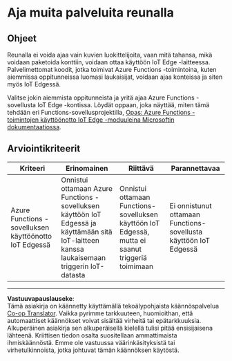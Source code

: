 <!--
CO_OP_TRANSLATOR_METADATA:
{
  "original_hash": "cc7ad255517f5f618f9c8899e6ff6783",
  "translation_date": "2025-08-27T20:50:43+00:00",
  "source_file": "4-manufacturing/lessons/3-run-fruit-detector-edge/assignment.md",
  "language_code": "fi"
}
-->
# Aja muita palveluita reunalla

## Ohjeet

Reunalla ei voida ajaa vain kuvien luokittelijoita, vaan mitä tahansa, mikä voidaan paketoida konttiin, voidaan ottaa käyttöön IoT Edge -laitteessa. Palvelimettomat koodit, jotka toimivat Azure Functions -toimintoina, kuten aiemmissa oppitunneissa luomasi laukaisijat, voidaan ajaa konteissa ja siten myös IoT Edgessä.

Valitse jokin aiemmista oppitunneista ja yritä ajaa Azure Functions -sovellusta IoT Edge -kontissa. Löydät oppaan, joka näyttää, miten tämä tehdään eri Functions-sovellusprojektilla, [Opas: Azure Functions -toimintojen käyttöönotto IoT Edge -moduuleina Microsoftin dokumentaatiossa](https://docs.microsoft.com/azure/iot-edge/tutorial-deploy-function?WT.mc_id=academic-17441-jabenn&view=iotedge-2020-11).

## Arviointikriteerit

| Kriteeri | Erinomainen | Riittävä | Parannettavaa |
| -------- | ----------- | -------- | ------------- |
| Azure Functions -sovelluksen käyttöönotto IoT Edgessä | Onnistui ottamaan Azure Functions -sovelluksen käyttöön IoT Edgessä ja käyttämään sitä IoT-laitteen kanssa laukaisemaan triggerin IoT-datasta | Onnistui ottamaan Functions-sovelluksen käyttöön IoT Edgessä, mutta ei saanut triggeriä toimimaan | Ei onnistunut ottamaan Functions-sovellusta käyttöön IoT Edgessä |

---

**Vastuuvapauslauseke**:  
Tämä asiakirja on käännetty käyttämällä tekoälypohjaista käännöspalvelua [Co-op Translator](https://github.com/Azure/co-op-translator). Vaikka pyrimme tarkkuuteen, huomioithan, että automaattiset käännökset voivat sisältää virheitä tai epätarkkuuksia. Alkuperäinen asiakirja sen alkuperäisellä kielellä tulisi pitää ensisijaisena lähteenä. Kriittisen tiedon osalta suositellaan ammattimaista ihmiskäännöstä. Emme ole vastuussa väärinkäsityksistä tai virhetulkinnoista, jotka johtuvat tämän käännöksen käytöstä.